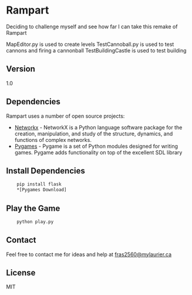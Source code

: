 Rampart
=======

Deciding to challenge myself and see how far I can take this remake of Rampart

MapEditor.py is used to create levels
TestCannoball.py is used to test cannons and firing a cannonball
TestBuildingCastle is used to test building

Version
----

1.0

Dependencies
-----------

Rampart uses a number of open source projects:

* [Networkx] - NetworkX is a Python language software package for the creation, manipulation, and study of the structure, dynamics, and functions of complex networks.
* [Pygames] - Pygame is a set of Python modules designed for writing games. Pygame adds functionality on top of the excellent SDL library

Install Dependencies
-----------
```sh
    pip install flask
    *[Pygames Download]
```

Play the Game
-----------
```sh
    python play.py
```

Contact
-----------
Feel free to contact me for ideas and help at [fras2560@mylaurier.ca]

License
----

MIT


[Networkx]:http://networkx.github.io/documentation/networkx-1.9/
[Pygames Download]:http://www.pygame.org/download.shtml
[Pygames]:http://www.pygame.org/wiki/about
[fras2560@mylaurier.ca]:mailto:fras2560@mylaurier.ca
